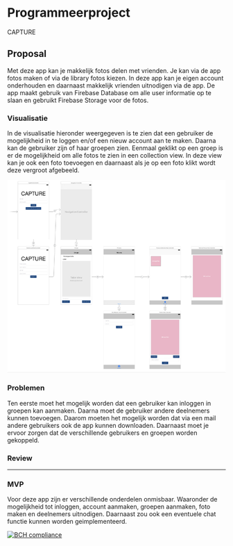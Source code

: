 # Programmeerproject
CAPTURE

## Proposal
Met deze app kan je makkelijk fotos delen met vrienden. Je kan via de app fotos maken of via de library fotos kiezen. In deze app kan je eigen account onderhouden en daarnaast makkelijk vrienden uitnodigen via de app. De app maakt gebruik van Firebase Database om alle user informatie op te slaan en gebruikt Firebase Storage voor de fotos. 

### Visualisatie
In de visualisatie hieronder weergegeven is te zien dat een gebruiker de mogelijkheid in te loggen en/of een nieuw account aan te maken. Daarna kan de gebruiker zijn of haar groepen zien. Eenmaal geklikt op een groep is er de mogelijkheid om alle fotos te zien in een collection view. In deze view kan je ook een foto toevoegen en daarnaast als je op een foto klikt wordt deze vergroot afgebeeld.

![](doc/storyboard.png)

### Problemen
Ten eerste moet het mogelijk worden dat een gebruiker kan inloggen in groepen kan aanmaken. Daarna moet de gebruiker andere deelnemers kunnen toevoegen. Daarom moeten het mogelijk worden dat via een mail andere gebruikers ook de app kunnen downloaden. Daarnaast moet je ervoor zorgen dat de verschillende gebruikers en groepen worden gekoppeld.

### Review
---

### MVP
Voor deze app zijn er verschillende onderdelen onmisbaar. Waaronder de mogelijkheid tot inloggen, account aanmaken, groepen aanmaken, foto maken en deelnemers uitnodigen. Daarnaast zou ook een eventuele chat functie kunnen worden geimplementeerd.

[![BCH compliance](https://bettercodehub.com/edge/badge/jenniferbuur/programmeerproject?branch=master)](https://bettercodehub.com/)

